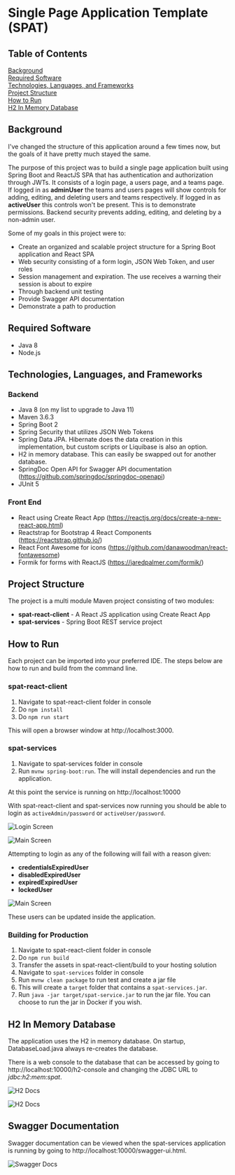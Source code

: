 # Single Page Application Template (SPAT)

## Table of Contents
[Background](#background)<br/>
[Required Software](#required-software)<br/>
[Technologies, Languages, and Frameworks](#technologies-languages-and-frameworks)<br/>
[Project Structure](#project-structure)<br/>
[How to Run](#how-to-run)<br/>
[H2 In Memory Database](#h2-in-memory-database)<br/>

## Background
I've changed the structure of this application around a few times now, but the goals of it have pretty much 
stayed the same. 

The purpose of this project was to build a single page application built using Spring Boot and ReactJS SPA that 
has authentication and authorization through JWTs. It consists of a login page, a users page, and a teams page.
If logged in as **adminUser** the teams and users pages will show controls for adding, editing, and deleting users 
and teams respectively. If logged in as **activeUser** this controls won't be present.  This is to demonstrate 
permissions. Backend security prevents adding, editing, and deleting by a non-admin user.

Some of my goals in this project were to:

* Create an organized and scalable project structure for a Spring Boot application and React SPA
* Web security consisting of a form login, JSON Web Token, and user roles
* Session management and expiration. The use receives a warning their session is about to expire
* Through backend unit testing
* Provide Swagger API documentation
* Demonstrate a path to production

## Required Software

* Java 8
* Node.js

## Technologies, Languages, and Frameworks

### Backend
* Java 8 (on my list to upgrade to Java 11)
* Maven 3.6.3
* Spring Boot 2
* Spring Security that utilizes JSON Web Tokens
* Spring Data JPA. Hibernate does the data creation in this implementation, but custom scripts
 or Liquibase is also an option.
* H2 in memory database. This can easily be swapped out for another database.
* SpringDoc Open API for Swagger API documentation (https://github.com/springdoc/springdoc-openapi)
* JUnit 5

### Front End
* React using Create React App (https://reactjs.org/docs/create-a-new-react-app.html)
* Reactstrap for Bootstrap 4 React Components (https://reactstrap.github.io/)
* React Font Awesome for icons (https://github.com/danawoodman/react-fontawesome)
* Formik for forms with ReactJS (https://jaredpalmer.com/formik/)

## Project Structure

The project is a multi module Maven project consisting of two modules:

* **spat-react-client** - A React JS application using Create React App
* **spat-services** - Spring Boot REST service project

## How to Run
Each project can be imported into your preferred IDE. The steps below are how to
run and build from the command line.

### spat-react-client
1. Navigate to spat-react-client folder in console
1. Do `npm install`
1. Do `npm run start`

This will open a browser window at http://localhost:3000.

### spat-services
1. Navigate to spat-services folder in console
1. Run `mvnw spring-boot:run`. The will install dependencies and run the application.

At this point the service is running on http://localhost:10000

With spat-react-client and spat-services now running you should be able to login as
`activeAdmin/password` or `activeUser/password`.

![Login Screen](readme-images/login.png)

![Main Screen](readme-images/users-screen.png)

Attempting to login as any of the following will fail with a reason given:
* **credentialsExpiredUser**
* **disabledExpiredUser**
* **expiredExpiredUser**
* **lockedUser**

![Main Screen](readme-images/login-bad.png)

These users can be updated inside the application.

### Building for Production
1. Navigate to spat-react-client folder in console
1. Do `npm run build`
1. Transfer the assets in spat-react-client/build to your hosting solution
1. Navigate to `spat-services` folder in console
1. Run `mvnw clean package` to run test and create a jar file
1. This will create a `target` folder that contains a `spat-services.jar`.
1. Run `java -jar target/spat-service.jar` to run the jar file. You can choose to run the jar in Docker if you wish.

## H2 In Memory Database

The application uses the H2 in memory database. On startup, DatabaseLoad.java always re-creates the database.

There is a web console to the database that can be accessed by going to http://localhost:10000/h2-console and 
changing the JDBC URL to *jdbc:h2:mem:spat*.

![H2 Docs](readme-images/h2-connect-screen.png)

![H2 Docs](readme-images/h2-main-screen.png)

## Swagger Documentation

Swagger documentation can be viewed when the spat-services application is running by going to http://localhost:10000/swagger-ui.html.

![Swagger Docs](readme-images/swagger.png)

